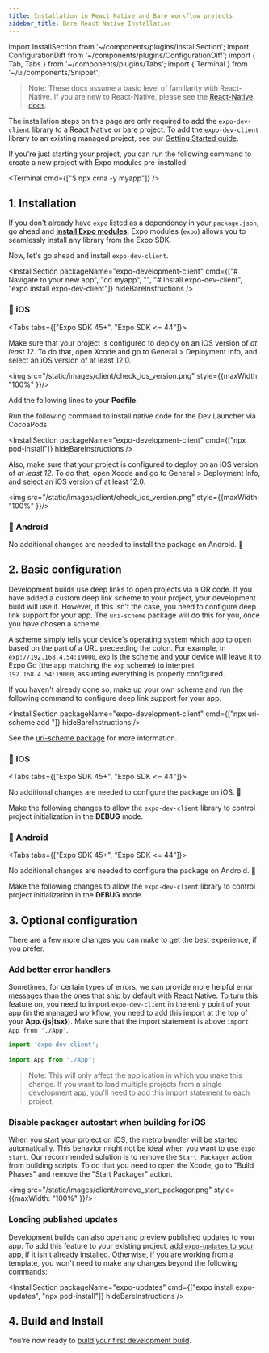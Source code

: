 ```yaml
---
title: Installation in React Native and Bare workflow projects
sidebar_title: Bare React Native Installation
---
```


import InstallSection from '~/components/plugins/InstallSection';
import ConfigurationDiff from '~/components/plugins/ConfigurationDiff';
import { Tab, Tabs } from '~/components/plugins/Tabs';
import { Terminal } from '~/ui/components/Snippet';

> Note: These docs assume a basic level of familiarity with React-Native. If you are new to React-Native, please see the [React-Native docs](https://reactnative.dev/docs/getting-started).

The installation steps on this page are only required to add the `expo-dev-client` library to a React Native or bare project. To add the `expo-dev-client` library to an existing managed project, see our [Getting Started guide](getting-started.md).


If you're just starting your project, you can run the following command to create a new project with Expo modules pre-installed: 

<Terminal cmd={["$ npx crna -y myapp"]} />

<!-- TODO: Get this to work when you run `eas build` -->
<!-- If you're just starting your project, you can run the following command to create a new project from our template and then [skip to building](/development/getting-started.md#creating-and-installing-your-first-development-build):

<Terminal cmd={["$ npx crna -t with-dev-client"]} /> -->

## 1. Installation

If you don't already have `expo` listed as a dependency in your `package.json`, go ahead and **[install Expo modules](../bare/installing-expo-modules)**. Expo modules (`expo`) allows you to seamlessly install any library from the Expo SDK. 

Now, let's go ahead and install `expo-dev-client`.

<InstallSection packageName="expo-development-client" cmd={["# Navigate to your new app", "cd myapp", "", "# Install expo-dev-client", "expo install expo-dev-client"]} hideBareInstructions />

### 🍏 iOS

<Tabs tabs={["Expo SDK 45+", "Expo SDK <= 44"]}>

<Tab >

Make sure that your project is configured to deploy on an iOS version of _at least 12_.
To do that, open Xcode and go to General > Deployment Info, and select an iOS version of at least 12.0.

<img src="/static/images/client/check_ios_version.png" style={{maxWidth: "100%" }}/>

</Tab >

<Tab >

Add the following lines to your **Podfile**:

<ConfigurationDiff source="/static/diffs/client/podfile.diff" />

Run the following command to install native code for the Dev Launcher via CocoaPods.

<InstallSection packageName="expo-development-client" cmd={["npx pod-install"]} hideBareInstructions />

Also, make sure that your project is configured to deploy on an iOS version of _at least 12_.
To do that, open Xcode and go to General > Deployment Info, and select an iOS version of at least 12.0.

<img src="/static/images/client/check_ios_version.png" style={{maxWidth: "100%" }}/>

</Tab >

</Tabs >

### 🤖 Android

No additional changes are needed to install the package on Android. 🎉

## 2. Basic configuration

Development builds use deep links to open projects via a QR code. If you have added a custom deep link scheme to your project, your development build will use it. However, if this isn't the case, you need to configure deep link support for your app. The `uri-scheme` package will do this for you, once you have chosen a scheme. 

A scheme simply tells your device's operating system which app to open based on the part of a URL preceeding the colon. For example, in `exp://192.168.4.54:19000`, `exp` is the scheme and your device will leave it to Expo Go (the app matching the `exp` scheme) to interpret `192.168.4.54:19000`, assuming everything is properly configured.

If you haven't already done so, make up your own scheme and run the following command to configure deep link support for your app.

<InstallSection packageName="expo-development-client" cmd={["npx uri-scheme add <your scheme>"]} hideBareInstructions />

See the [uri-scheme package](https://www.npmjs.com/package/uri-scheme) for more information.

### 🍏 iOS

<Tabs tabs={["Expo SDK 45+", "Expo SDK <= 44"]}>

<Tab >

No additional changes are needed to configure the package on iOS. 🎉

</Tab >

<Tab >

Make the following changes to allow the `expo-dev-client` library to control project initialization in the **DEBUG** mode.

<ConfigurationDiff source="/static/diffs/client/app-delegate-expo-modules.diff" />
</Tab>

</Tabs>

### 🤖 Android

<Tabs tabs={["Expo SDK 45+", "Expo SDK <= 44"]}>

<Tab >

No additional changes are needed to configure the package on Android. 🎉

</Tab >

<Tab >

Make the following changes to allow the `expo-dev-client` library to control project initialization in the **DEBUG** mode.

<ConfigurationDiff source="/static/diffs/client/main-activity-and-application-expo-modules.diff" />
</Tab>

</Tabs>

## 3. Optional configuration

There are a few more changes you can make to get the best experience, if you prefer.

### Add better error handlers

Sometimes, for certain types of errors, we can provide more helpful error messages than the ones that ship by default with React Native. To turn this feature on, you need to import `expo-dev-client` in the entry point of your app (in the managed workflow, you need to add this import at the top of your **App.{js|tsx}**). Make sure that the import statement is above `import App from './App'`.

```js
import 'expo-dev-client';
...
import App from "./App";
```

> Note: This will only affect the application in which you make this change. If you want to load multiple projects from a single development app, you'll need to add this import statement to each project.

### Disable packager autostart when building for iOS

When you start your project on iOS, the metro bundler will be started automatically. This behavior might not be ideal when you want to use `expo start`. Our recommended solution is to remove the `Start Packager` action from building scripts. To do that you need to open the Xcode, go to "Build Phases" and remove the "Start Packager" action.

<img src="/static/images/client/remove_start_packager.png" style={{maxWidth: "100%" }}/>

### Loading published updates

Development builds can also open and preview published updates to your app. To add this feature to your existing project, [add `expo-updates` to your app](../bare/installing-updates.md), if it isn't already installed. Otherwise, if you are working from a template, you won't need to make any changes beyond the following commands:

<InstallSection packageName="expo-updates" cmd={["expo install expo-updates", "npx pod-install"]} hideBareInstructions />

## 4. Build and Install

You're now ready to [build your first development build](/development/getting-started.md#creating-and-installing-your-first-development-build).
